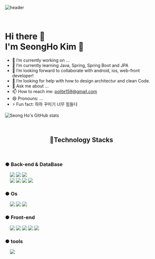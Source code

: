 ![header](https://capsule-render.vercel.app/api?type=wave&color=auto&height=200&section=header&text=SeongHo&nbsp;Kim&fontSize=90)

<br>

# Hi there 👋<br> I'm SeongHo Kim 🌱


- 🔭 I’m currently working on ...
- 🌱 I’m currently learning Java, Spring, Spring Boot and JPA
- 👯 I’m looking forward to collaborate with android, ios, web-front developer!
- 🤔 I’m looking for help with how to design architectur and clean Code.  
- 💬 Ask me about ...
- 📫 How to reach me: polite159@gmail.com
- 😄 Pronouns: ...
- ⚡ Fun fact: 하하 꾸미기 너무 힘들다


![Seong Ho's GitHub stats](https://github-readme-stats.vercel.app/api?username=OOOIOOOIO&show_icons=true&theme=buefy)

<br>

<div align=center>
  <h2>💪Technology Stacks</h2>
</div>

<br>
<div align=left>
  <div><h3> ● Back-end & DataBase</h3></div>
  &nbsp;&nbsp;&nbsp;&nbsp;<img src="https://img.shields.io/badge/JAVA-007396?style=for-the-badge&logo=java&logoColor=white">
  <img src="https://img.shields.io/badge/Spring-6DB33F?style=for-the-badge&logo=Spring&logoColor=white"> 
  <img src="https://img.shields.io/badge/Spring Boot-6DB33F?style=for-the-badge&logo=Spring Boot&logoColor=white"><br>
  &nbsp;&nbsp;&nbsp;&nbsp;<img src="https://img.shields.io/badge/oracle-F80000?style=for-the-badge&logo=oracle&logoColor=white">
  <img src="https://img.shields.io/badge/mysql-4479A1?style=for-the-badge&logo=mysql&logoColor=white">
  <img src="https://img.shields.io/badge/apache tomcat-F8DC75?style=for-the-badge&logo=apachetomcat&logoColor=white">
  <img src="https://img.shields.io/badge/gradle-02303A?style=for-the-badge&logo=gradle&logoColor=white"><br>
  
  <div><h3> ● Os</h3></div>
  &nbsp;&nbsp;&nbsp;&nbsp;<img src="https://img.shields.io/badge/Windows-0078D6?style=for-the-badge&logo=Windows&logoColor=white">
  <img src="https://img.shields.io/badge/linux-FCC624?style=for-the-badge&logo=linux&logoColor=black"> 
  <img src="https://img.shields.io/badge/Ubuntu-E95420?style=for-the-badge&logo=ubuntu&logoColor=white"><br>
  
  <div><h3> ● Front-end</h3></div>
  &nbsp;&nbsp;&nbsp;&nbsp;<img src="https://img.shields.io/badge/html5-E34F26?style=for-the-badge&logo=html5&logoColor=white"> 
  <img src="https://img.shields.io/badge/css-1572B6?style=for-the-badge&logo=css3&logoColor=white"> 
  <img src="https://img.shields.io/badge/javascript-F7DF1E?style=for-the-badge&logo=javascript&logoColor=black"> 
  <img src="https://img.shields.io/badge/jquery-0769AD?style=for-the-badge&logo=jquery&logoColor=white">
  <img src="https://img.shields.io/badge/bootstrap-7952B3?style=for-the-badge&logo=bootstrap&logoColor=white"><br>
  
  <div><h3> ● tools</h3></div>
  &nbsp;&nbsp;&nbsp;&nbsp;<img src="https://img.shields.io/badge/github-181717?style=for-the-badge&logo=github&logoColor=white">



</div>
